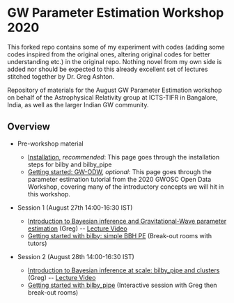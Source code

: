 # GW Parameter Estimation Workshop 2020
This forked repo contains some of my experiment with codes (adding some codes inspired from the original ones, altering original codes for better understanding etc.) in the original repo. Nothing novel from my own side is added nor should be expected to this already excellent set of lectures stitched together by Dr. Greg Ashton.



Repository of materials for the August GW Parameter Estimation workshop on behalf of the Astrophysical Relativity group at ICTS-TIFR in Bangalore, India, as well as the larger Indian GW community.

## Overview
* Pre-workshop material
  * [Installation](pages/installation.md), *recommended*: This page goes through the installation steps for bilby and bilby_pipe 
  * [Getting started: GW-ODW](pages/gwodw.md), *optional*: This page goes through the parameter estimation tutorial from the 2020 GWOSC Open Data Workshop, covering many of the introductory concepts we will hit in this workshop.
  
* Session 1 (August 27th 14:00-16:30 IST)
  * [Introduction to Bayesian inference and Gravitational-Wave parameter estimation](https://github.com/GregoryAshton/GWParameterEstimationWorkshop2020/blob/master/presentations/GWPE_workshop2020_day1.pdf) (Greg) -- [Lecture Video](https://youtu.be/basIiPav4tg)
  * [Getting started with bilby: simple BBH PE](pages/getting-started.md) (Break-out rooms with tutors)
  
* Session 2 (August 28th 14:00-16:30 IST)
  * [Introduction to Bayesian inference at scale: bilby_pipe and clusters](https://github.com/GregoryAshton/GWParameterEstimationWorkshop2020/blob/master/presentations/GWPE_workshop2020_day2.pdf) (Greg) -- [Lecture Video](https://youtu.be/sI3UpA5Ess8)
  * [Getting started with bilby_pipe](pages/getting-started-pipe.md) (Interactive session with Greg then break-out rooms)
